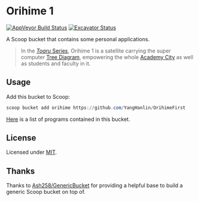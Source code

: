 # Orihime 1

[![AppVeyor Build Status](https://ci.appveyor.com/api/projects/status/gws56jqak0ns1iby?svg=true)](https://ci.appveyor.com/project/YangHanlin/OrihimeFirst) [![Excavator Status](https://github.com/YangHanlin/OrihimeFirst/workflows/Excavator/badge.svg)](https://github.com/YangHanlin/OrihimeFirst/actions?query=workflow%3AExcavator)

A Scoop bucket that contains some personal applications.

> In the [*Toaru* Series](https://toarumajutsunoindex.fandom.com/wiki/Toaru_Majutsu_no_Index_(light_novel)), Orihime 1 is a satellite carrying the super computer [Tree Diagram](https://toarumajutsunoindex.fandom.com/wiki/Tree_Diagram), empowering the whole [Academy City](https://toarumajutsunoindex.fandom.com/wiki/Academy_City) as well as students and faculty in it.

## Usage

Add this bucket to Scoop:

```powershell
scoop bucket add orihime https://github.com/YangHanlin/OrihimeFirst
```

[Here](bucket) is a list of programs contained in this bucket.

## License

Licensed under [MIT](LICENSE).

## Thanks

Thanks to [Ash258/GenericBucket](https://github.com/Ash258/GenericBucket) for providing a helpful base to build a generic Scoop bucket on top of.
